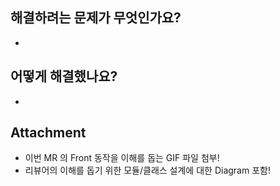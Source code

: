 ## 해결하려는 문제가 무엇인가요?

- 

## 어떻게 해결했나요?

- 

## Attachment

- 이번 MR 의 Front 동작을 이해를 돕는 GIF 파일 첨부!
-  리뷰어의 이해를 돕기 위한 모듈/클래스 설계에 대한 Diagram 포함!
